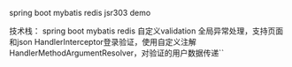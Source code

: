 spring boot mybatis redis jsr303 demo

技术栈：
spring boot 
mybatis 
redis 
自定义validation 
全局异常处理，支持页面和json 
HandlerInterceptor登录验证，使用自定义注解 
HandlerMethodArgumentResolver，对验证的用户数据传递``